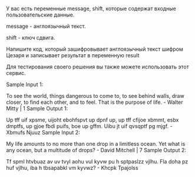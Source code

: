 У вас есть переменные message, shift, которые содержат входные пользовательские данные.

message - англоязычный текст.

shift - ключ сдвига.

Напишите код, который зашифровывает англоязычный текст шифром Цезаря и записывает результат в переменную result

Для тестирования своего решения вы также можете использовать этот сервис.

Sample Input 1:

To see the world, things dangerous to come to, to see behind walls, draw closer, to find each other, and to feel. That is the purpose of life. - Walter Mitty | 1
Sample Output 1:

Up tff uif xpsme, uijoht ebohfspvt up dpnf up, up tff cfijoe xbmmt, esbx dmptfs, up gjoe fbdi puifs, boe up gffm. Uibu jt uif qvsqptf pg mjgf. - Xbmufs Njuuz
Sample Input 2:

My life amounts to no more than one drop in a limitless ocean. Yet what is any ocean, but a multitude of drops? - David Mitchell | 7
Sample Output 2:

Tf spml htvbuaz av uv tvyl aohu vul kyvw pu h sptpaslzz vjlhu. Fla doha pz huf vjlhu, iba h tbsapabkl vm kyvwz? - Khcpk Tpajolss